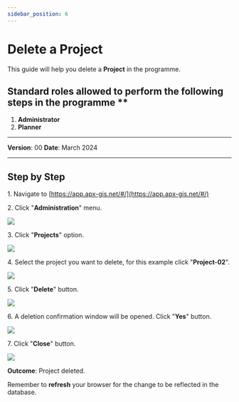 ```yaml
---
sidebar_position: 6
---
```


# Delete a Project

This guide will help you delete a **Project** in the programme.

## Standard roles allowed to perform the following steps in the programme **

1.	**Administrator**
2.  **Planner**

------------

**Version**: 00
**Date**: March 2024

------------
## **Step by Step**


1\. Navigate to [https://app.apx-gis.net/#/](https://app.apx-gis.net/#/)


2\. Click "**Administration**" menu.

![](/img/MNG-PRO-DEL-01/MNG-PRO-DEL-01-STP-02.png)


3\. Click "**Projects**" option.

![](/img/MNG-PRO-DEL-01/MNG-PRO-DEL-01-STP-03.png)


4\. Select the project you want to delete, for this example  click "**Project-02**".

![](/img/MNG-PRO-DEL-01/MNG-PRO-DEL-01-STP-04.png)


5\. Click "**Delete**" button.

![](/img/MNG-PRO-DEL-01/MNG-PRO-DEL-01-STP-05.png)


6\. A deletion confirmation window will be opened. Click "**Yes**" button.

![](/img/MNG-PRO-DEL-01/MNG-PRO-DEL-01-STP-06.png)


7\. Click "**Close**" button.

![](/img/MNG-PRO-DEL-01/MNG-PRO-DEL-01-STP-07.png)


**Outcome**: Project deleted.

Remember to **refresh** your browser for the change to be reflected in the database.

